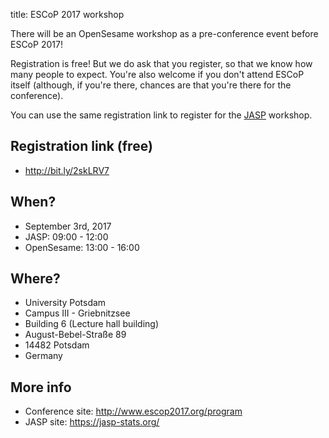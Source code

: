 title: ESCoP 2017 workshop

There will be an OpenSesame workshop as a pre-conference event before ESCoP 2017!

Registration is free! But we do ask that you register, so that we know how many people to expect. You're also welcome if you don't attend ESCoP itself (although, if you're there, chances are that you're there for the conference).

You can use the same registration link to register for the [JASP](http://jasp-stats.org/) workshop.


## Registration link (free)

- <http://bit.ly/2skLRV7>


## When?

- September 3rd, 2017 
- JASP: 09:00 - 12:00
- OpenSesame: 13:00 - 16:00

## Where?

- University Potsdam
- Campus III - Griebnitzsee
- Building 6 (Lecture hall building)
- August-Bebel-Straße 89
- 14482 Potsdam
- Germany

## More info

- Conference site: <http://www.escop2017.org/program>
- JASP site: <https://jasp-stats.org/>
